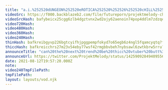 ```yaml
---
title: "a.i.%252520dUNGEON%252520eROTICA%252520%252526%252520cHILL%25253F"
videoSrc: https://f000.backblazeb2.com/file/futureporn/projektmelody-chaturbate-2021-08-12.mp4
videoSrcHash: bafybeicx25cgg6zlb4dgztvnx2wd2ojy62aenoin74pop4ddlm7zdzqe24
video720Hash: 
video480Hash: 
video360Hash: 
video240Hash: 
thinHash: bafkreibgyvp226bgtcyifhjpggpempfokyd7o65egb6z4ngl5fqamcyqtq?filename=20210812T195720Z_thin.jpg
thiccHash: bafkreicchrs27m23v54eby77wsf42rmgbbvbeh7nybsawl6zwtkbrw5rru?filename=20210812T195720Z_thicc.jpg
announceTitle: "can%20the%20next%20trend%20be%20thicc%20vtuber%20butt%3F"
announceUrl: https://twitter.com/ProjektMelody/status/1425909284940955648
date: 2021-08-12T19:57:20.000Z
note: 
video240TmpFilePath: 
tmpFilePath: 
layout: layouts/vod.njk
---
```

